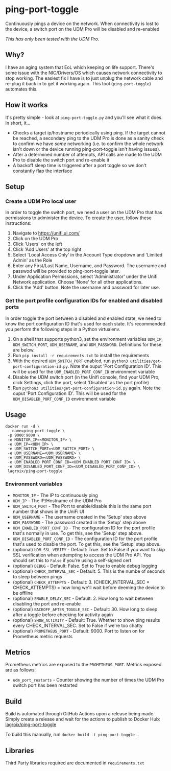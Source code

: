 # ping-port-toggle
Continuously pings a device on the network. When connectivity is lost to the device, a switch port on the UDM Pro will be disabled and re-enabled

*This has only been tested with the UDM Pro.*

## Why?

I have an aging system that EoL which keeping on life support. There's some issue with the NIC/Drivers/OS which causes network connectivity to stop working. The easiest fix I have is to just unplug the network cable and re-plug it back in to get it working again. This tool (`ping-port-toggle`) automates this.

## How it works

It's pretty simple - look at `ping-port-toggle.py` and you'll see what it does. In short, it...
* Checks a target ip/hostname periodically using ping. If the target cannot be reached, a secondary ping to the UDM Pro is done as a sanity check to confirm we have *some* networking (i.e. to confirm the whole network isn't down or the device running ping-port-toggle isn't having issues).
* After a determined number of attempts, API calls are made to the UDM Pro to disable the switch port and re-enable it
* A backoff sleep time is triggered after a port toggle so we don't constantly flap the interface

## Setup

### Create a UDM Pro local user
In order to toggle the switch port, we need a user on the UDM Pro that has permissions to administer the device. To create the user, follow these instructions:
1. Navigate to https://unifi.ui.com/
2. Click on the UDM Pro
3. Click 'Users' on the left
4. Click 'Add Users' at the top right
5. Select 'Local Access Only' in the Account Type dropdown and 'Limited Admin' as the Role
6. Enter any First/Last Name, Username, and Password. The username and passwod will be provided to ping-port-toggle later.
8. Under Application Permissions, select 'Administrator' under the Unifi Network application. Choose 'None' for all other applications.
9. Click the 'Add' button. Note the username and password for later use.

### Get the port profile configuration IDs for enabled and disabled ports

In order toggle the port between a disabled and enabled state, we need to know the port configuration ID that's used for each state. It's recommended you perform the following steps in a Python virtualenv.

1. On a shell that supports python3, set the environment variables `UDM_IP`, `UDM_SWITCH_PORT`, `UDM_USERNAME`, and `UDM_PASSWORD`. Definitions for these are below.
2. Run `pip install -r requirements.txt` to install the requirements
3. With the desired `UDM_SWITCH_PORT` enabled, run `python3 utilities/get-port-configuration-id.py`. Note the ouput 'Port Configuration ID'. This will be used for the `UDM_ENABLED_PORT_CONF_ID` environment variable
4. Disable the UDM switch port (in the Unifi console, find your UDM Pro, click Settings, click the port, select 'Disabled' as the port profile)
5. Run `python3 utilities/get-port-configuration-id.py` again. Note the ouput 'Port Configuration ID'. This will be used for the `UDM_DISABLED_PORT_CONF_ID` environment variable

## Usage

```
docker run -d \
 --name=ping-port-toggle \
 -p 9000:9000 \
 -e MONITOR_IP=<MONITOR_IP> \
 -e UDM_IP=<UDM_IP> \
 -e UDM_SWITCH_PORT=<UDM_SWITCH_PORT> \
 -e UDM_USERNAME=<UDM_USERNAME> \
 -e UDM_PASSWORD=<UDM_PASSWORD> \
 -e UDM_ENABLED_PORT_CONF_ID=<UDM_ENABLED_PORT_CONF_ID> \
 -e UDM_DISABLED_PORT_CONF_ID=<UDM_DISABLED_PORT_CONF_ID> \
 lagroix/ping-port-toggle
 ```

### Environment variables

* `MONITOR_IP` - The IP to continuously ping
* `UDM_IP` - The IP/Hostname of the UDM Pro
* `UDM_SWITCH_PORT` - The Port to enable/disable this is the same port number that shows in the UniFi UI
* `UDM_USERNAME` - The username created in the 'Setup' step above
* `UDM_PASSWORD` - The password created in the 'Setup' step above
* `UDM_ENABLED_PORT_CONF_ID` - The configuration ID for the port profile that's normally in use. To get this, see the 'Setup' step above.
* `UDM_DISABLED_PORT_CONF_ID` - The configuration ID for the port profile that's used to disable the port. To get this, see the 'Setup' step above.
* (optional) `UDM_SSL_VERIFY` - Default: True. Set to False if you want to skip SSL verification when attempting to access the UDM Pro API. You should set this to `False` if you're using a self-signed cert
* (optional) `DEBUG` - Default: False. Set to True to enable debug logging
* (optional) `CHECK_INTERVAL_SEC` - Default: 5. This is the numbe of seconds to sleep between pings
* (optional) `CHECK_ATTEMPTS` - Default: 3. (CHECK_INTERVAL_SEC * CHECK_ATTEMPTS) = how long we'll wait before deeming the device to be offline
* (optional) `ENABLE_DELAY_SEC` - Default: 2. How long to wait between disabling the port and re-enable
* (optional) `BACKOFF_AFTER_TOGGLE_SEC` - Default: 30. How long to sleep after a toggle before checking for activity again
* (optional) `SHOW_ACTIVITY` - Default: True. Whether to show ping results every CHECK_INTERVAL_SEC. Set to False if we're too chatty
* (optional) `PROMETHEUS_PORT` - Default: 9000. Port to listen on for Prometheus metric requests


## Metrics

Prometheus metrics are exposed to the `PROMETHEUS_PORT`. Metrics exposed are as follows:
* `udm_port_restarts` - Counter showing the number of times the UDM Pro switch port has been restarted


##  Build

Build is automated through GitHub Actions upon a release being made. Simply create a release and wait for the actions to publish to Docker Hub: [lagroix/ping-port-toggle](https://hub.docker.com/repository/docker/lagroix/ping-port-toggle)

To build this manually, run `docker build -t ping-port-toggle .`


## Libraries
Third Party libraries required are documented in `requirements.txt`
